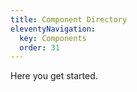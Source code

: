 ```yaml
---
title: Component Directory
eleventyNavigation:
  key: Components
  order: 31
---
```


Here you get started.
